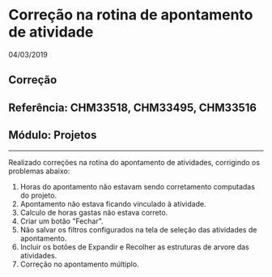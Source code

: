 # Correção na rotina de apontamento de atividade
04/03/2019
## Correção
## Referência: CHM33518, CHM33495, CHM33516
## Módulo: Projetos
***

Realizado correções na rotina do apontamento de atividades, corrigindo os problemas abaixo:
	

 1. Horas do apontamento não estavam sendo corretamento computadas do projeto.
 2. Apontamento não estava ficando vinculado à atividade.
 3. Calculo de horas gastas não estava correto.
 4. Criar um botão "Fechar".
 5. Não salvar os filtros configurados na tela de seleção das atividades de apontamento.
 6. Incluir os botões de Expandir e Recolher as estruturas de arvore das atividades.
 7. Correção no apontamento múltiplo.